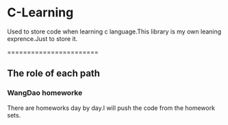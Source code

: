 # C-Learning
Used to store code when learning c language.This library is my own leaning exprence.Just to store it.

=======================
## The role of each path
### WangDao homeworke
There are homeworks day by day.I will push the code from the homework sets.
